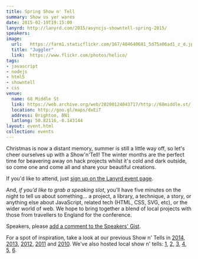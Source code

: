 ```yaml
---
title: Spring Show n' Tell
summary: Show us yer wares
date: 2015-02-19T19:15:00
lanyrd: http://lanyrd.com/2015/asyncjs-showntell-spring-2015/
speakers:
image:
  url:   https://farm1.staticflickr.com/167/404640681_5d75a06ad1_z_d.jpg?zz=1
  title: "Juggler"
  link:  https://www.flickr.com/photos/helico/
tags:
- javascript
- nodejs
- html5
- showntell
- css
venue:
  name: 68 Middle St
  link: https://web.archive.org/web/20200124043717/http://68middle.st/
  location: http://goo.gl/maps/dxEiT
  address: Brighton, BN1
  latlong: 50.82116,-0.143144
layout: event.html
collection: events
---
```


Christmas is now a distant memory, summer is still a little way off, so let's cheer ourselves up with a Show'n'Tell! The winter months are the perfect time for beavering away on hack projects whilst it's cold and dark outside, so come one and come all and share your beautiful creations.

If you'd like to attend, just [sign up on the Lanyrd event page][event-lanyrd].

And, _if you’d like to grab a speaking slot_, you’ll have five minutes on the night to tell us about something… a project, a library, a technique, a story, or anything else about JavaScript, related tech (HTML, CSS, SVG, etc), or the wider world of web. We hope to bring together a blend of local projects with those from travellers to England for the conference.

Speakers, please <a data-gist href="https://gist.github.com/larister/be8bedc39d376ab6b8aa">add a comment to the Speakers' Gist</a>.

For a spot of inspiration, take a look at our previous Show n' Tells in [2014][showntell-2014], [2013][showntell-2013], [2012][showntell-2012], [2011][showntell-2011] and [2010][showntell-2010]. We've also hosted local show n' tells: [1][birthday-4], [2][birthday-3], [3][birthday-2], [4][birthday-1], [5][showntell-2], [6][showntell-1].


[event-lanyrd]: http://lanyrd.com/2015/asyncjs-february/

[async]: https://asyncjs.com
[showntell-1]: https://asyncjs.com/showntell/
[showntell-2]: https://asyncjs.com/showntell2/
[birthday-1]: https://asyncjs.com/birthday/
[birthday-2]: https://asyncjs.com/birthday2/
[birthday-3]: https://asyncjs.com/birthday3/
[birthday-4]: https://asyncjs.com/birthday4/
[showntell-2010]: https://asyncjs.com/showntell3/
[showntell-2011]: https://asyncjs.com/international2011/
[showntell-2012]: https://asyncjs.com/showntell-2012/
[showntell-2013]: https://asyncjs.com/showntell-2013/
[showntell-2014]: https://asyncjs.com/showntell-2014/
